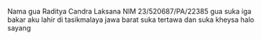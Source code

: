 Nama gua Raditya Candra Laksana NIM 23/520687/PA/22385 gua suka iga bakar
aku lahir di tasikmalaya jawa barat
suka tertawa dan suka kheysa
halo sayang